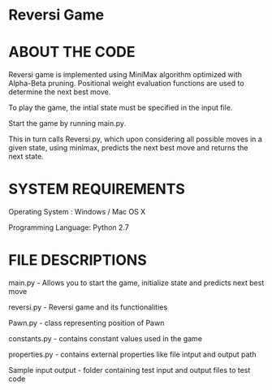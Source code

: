 # Reversi Game

# ABOUT THE CODE

Reversi game is implemented using MiniMax algorithm optimized with Alpha-Beta pruning. Positional weight evaluation functions are used to determine the next best move. 

To play the game, the intial state must be specified in the input file.

Start the game by running main.py. 

This in turn calls Reversi.py, which upon considering all possible moves in a given state, using minimax, predicts the next best move and returns the next state. 

# SYSTEM REQUIREMENTS

Operating System : Windows / Mac OS X

Programming Language: Python 2.7

# FILE DESCRIPTIONS

main.py - Allows you to start the game, initialize state and predicts next best move 

reversi.py - Reversi game and its functionalities

Pawn.py - class representing position of Pawn 

constants.py - contains constant values used in the game

properties.py - contains external properties like file intput and output path

Sample input output - folder containing test input and output files to test code
